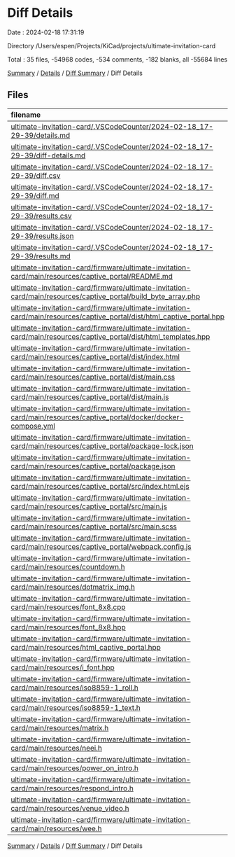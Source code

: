 # Diff Details

Date : 2024-02-18 17:31:19

Directory /Users/espen/Projects/KiCad/projects/ultimate-invitation-card

Total : 35 files,  -54968 codes, -534 comments, -182 blanks, all -55684 lines

[Summary](results.md) / [Details](details.md) / [Diff Summary](diff.md) / Diff Details

## Files
| filename | language | code | comment | blank | total |
| :--- | :--- | ---: | ---: | ---: | ---: |
| [ultimate-invitation-card/.VSCodeCounter/2024-02-18_17-29-39/details.md](/ultimate-invitation-card/.VSCodeCounter/2024-02-18_17-29-39/details.md) | Markdown | 147 | 0 | 6 | 153 |
| [ultimate-invitation-card/.VSCodeCounter/2024-02-18_17-29-39/diff-details.md](/ultimate-invitation-card/.VSCodeCounter/2024-02-18_17-29-39/diff-details.md) | Markdown | 9 | 0 | 6 | 15 |
| [ultimate-invitation-card/.VSCodeCounter/2024-02-18_17-29-39/diff.csv](/ultimate-invitation-card/.VSCodeCounter/2024-02-18_17-29-39/diff.csv) | CSV | 2 | 0 | 0 | 2 |
| [ultimate-invitation-card/.VSCodeCounter/2024-02-18_17-29-39/diff.md](/ultimate-invitation-card/.VSCodeCounter/2024-02-18_17-29-39/diff.md) | Markdown | 12 | 0 | 7 | 19 |
| [ultimate-invitation-card/.VSCodeCounter/2024-02-18_17-29-39/results.csv](/ultimate-invitation-card/.VSCodeCounter/2024-02-18_17-29-39/results.csv) | CSV | 140 | 0 | 0 | 140 |
| [ultimate-invitation-card/.VSCodeCounter/2024-02-18_17-29-39/results.json](/ultimate-invitation-card/.VSCodeCounter/2024-02-18_17-29-39/results.json) | JSON | 1 | 0 | 0 | 1 |
| [ultimate-invitation-card/.VSCodeCounter/2024-02-18_17-29-39/results.md](/ultimate-invitation-card/.VSCodeCounter/2024-02-18_17-29-39/results.md) | Markdown | 42 | 0 | 7 | 49 |
| [ultimate-invitation-card/firmware/ultimate-invitation-card/main/resources/captive_portal/README.md](/ultimate-invitation-card/firmware/ultimate-invitation-card/main/resources/captive_portal/README.md) | Markdown | -10 | 0 | -6 | -16 |
| [ultimate-invitation-card/firmware/ultimate-invitation-card/main/resources/captive_portal/build_byte_array.php](/ultimate-invitation-card/firmware/ultimate-invitation-card/main/resources/captive_portal/build_byte_array.php) | PHP | -35 | 0 | -17 | -52 |
| [ultimate-invitation-card/firmware/ultimate-invitation-card/main/resources/captive_portal/dist/html_captive_portal.hpp](/ultimate-invitation-card/firmware/ultimate-invitation-card/main/resources/captive_portal/dist/html_captive_portal.hpp) | C++ | -101 | 0 | -4 | -105 |
| [ultimate-invitation-card/firmware/ultimate-invitation-card/main/resources/captive_portal/dist/html_templates.hpp](/ultimate-invitation-card/firmware/ultimate-invitation-card/main/resources/captive_portal/dist/html_templates.hpp) | C++ | -6 | 0 | -2 | -8 |
| [ultimate-invitation-card/firmware/ultimate-invitation-card/main/resources/captive_portal/dist/index.html](/ultimate-invitation-card/firmware/ultimate-invitation-card/main/resources/captive_portal/dist/index.html) | HTML | -198 | 0 | -40 | -238 |
| [ultimate-invitation-card/firmware/ultimate-invitation-card/main/resources/captive_portal/dist/main.css](/ultimate-invitation-card/firmware/ultimate-invitation-card/main/resources/captive_portal/dist/main.css) | CSS | -27 | -3 | -2 | -32 |
| [ultimate-invitation-card/firmware/ultimate-invitation-card/main/resources/captive_portal/dist/main.js](/ultimate-invitation-card/firmware/ultimate-invitation-card/main/resources/captive_portal/dist/main.js) | JavaScript | -122 | -61 | -40 | -223 |
| [ultimate-invitation-card/firmware/ultimate-invitation-card/main/resources/captive_portal/docker/docker-compose.yml](/ultimate-invitation-card/firmware/ultimate-invitation-card/main/resources/captive_portal/docker/docker-compose.yml) | YAML | -9 | 0 | -1 | -10 |
| [ultimate-invitation-card/firmware/ultimate-invitation-card/main/resources/captive_portal/package-lock.json](/ultimate-invitation-card/firmware/ultimate-invitation-card/main/resources/captive_portal/package-lock.json) | JSON | -16,013 | 0 | -1 | -16,014 |
| [ultimate-invitation-card/firmware/ultimate-invitation-card/main/resources/captive_portal/package.json](/ultimate-invitation-card/firmware/ultimate-invitation-card/main/resources/captive_portal/package.json) | JSON | -46 | 0 | -1 | -47 |
| [ultimate-invitation-card/firmware/ultimate-invitation-card/main/resources/captive_portal/src/index.html.ejs](/ultimate-invitation-card/firmware/ultimate-invitation-card/main/resources/captive_portal/src/index.html.ejs) | HTML | -16 | 0 | 0 | -16 |
| [ultimate-invitation-card/firmware/ultimate-invitation-card/main/resources/captive_portal/src/main.js](/ultimate-invitation-card/firmware/ultimate-invitation-card/main/resources/captive_portal/src/main.js) | JavaScript | -153 | -18 | -16 | -187 |
| [ultimate-invitation-card/firmware/ultimate-invitation-card/main/resources/captive_portal/src/main.scss](/ultimate-invitation-card/firmware/ultimate-invitation-card/main/resources/captive_portal/src/main.scss) | SCSS | -115 | 0 | 0 | -115 |
| [ultimate-invitation-card/firmware/ultimate-invitation-card/main/resources/captive_portal/webpack.config.js](/ultimate-invitation-card/firmware/ultimate-invitation-card/main/resources/captive_portal/webpack.config.js) | JavaScript | -73 | -7 | -11 | -91 |
| [ultimate-invitation-card/firmware/ultimate-invitation-card/main/resources/countdown.h](/ultimate-invitation-card/firmware/ultimate-invitation-card/main/resources/countdown.h) | C++ | -821 | -12 | -4 | -837 |
| [ultimate-invitation-card/firmware/ultimate-invitation-card/main/resources/dotmatrix_img.h](/ultimate-invitation-card/firmware/ultimate-invitation-card/main/resources/dotmatrix_img.h) | C++ | -139 | -3 | -3 | -145 |
| [ultimate-invitation-card/firmware/ultimate-invitation-card/main/resources/font_8x8.cpp](/ultimate-invitation-card/firmware/ultimate-invitation-card/main/resources/font_8x8.cpp) | C++ | -269 | 0 | -5 | -274 |
| [ultimate-invitation-card/firmware/ultimate-invitation-card/main/resources/font_8x8.hpp](/ultimate-invitation-card/firmware/ultimate-invitation-card/main/resources/font_8x8.hpp) | C++ | -13 | 0 | -10 | -23 |
| [ultimate-invitation-card/firmware/ultimate-invitation-card/main/resources/html_captive_portal.hpp](/ultimate-invitation-card/firmware/ultimate-invitation-card/main/resources/html_captive_portal.hpp) | C++ | -7,353 | 0 | -4 | -7,357 |
| [ultimate-invitation-card/firmware/ultimate-invitation-card/main/resources/i_font.hpp](/ultimate-invitation-card/firmware/ultimate-invitation-card/main/resources/i_font.hpp) | C++ | -11 | 0 | -2 | -13 |
| [ultimate-invitation-card/firmware/ultimate-invitation-card/main/resources/iso8859-1_roll.h](/ultimate-invitation-card/firmware/ultimate-invitation-card/main/resources/iso8859-1_roll.h) | C++ | -248 | -3 | -6 | -257 |
| [ultimate-invitation-card/firmware/ultimate-invitation-card/main/resources/iso8859-1_text.h](/ultimate-invitation-card/firmware/ultimate-invitation-card/main/resources/iso8859-1_text.h) | C++ | -769 | -5 | -5 | -779 |
| [ultimate-invitation-card/firmware/ultimate-invitation-card/main/resources/matrix.h](/ultimate-invitation-card/firmware/ultimate-invitation-card/main/resources/matrix.h) | C++ | -9,256 | -138 | -6 | -9,400 |
| [ultimate-invitation-card/firmware/ultimate-invitation-card/main/resources/neei.h](/ultimate-invitation-card/firmware/ultimate-invitation-card/main/resources/neei.h) | C++ | -2,731 | -34 | -3 | -2,768 |
| [ultimate-invitation-card/firmware/ultimate-invitation-card/main/resources/power_on_intro.h](/ultimate-invitation-card/firmware/ultimate-invitation-card/main/resources/power_on_intro.h) | C++ | -3,227 | -48 | -4 | -3,279 |
| [ultimate-invitation-card/firmware/ultimate-invitation-card/main/resources/respond_intro.h](/ultimate-invitation-card/firmware/ultimate-invitation-card/main/resources/respond_intro.h) | C++ | -413 | -6 | -6 | -425 |
| [ultimate-invitation-card/firmware/ultimate-invitation-card/main/resources/venue_video.h](/ultimate-invitation-card/firmware/ultimate-invitation-card/main/resources/venue_video.h) | C++ | -10,058 | -149 | -6 | -10,213 |
| [ultimate-invitation-card/firmware/ultimate-invitation-card/main/resources/wee.h](/ultimate-invitation-card/firmware/ultimate-invitation-card/main/resources/wee.h) | C++ | -3,089 | -47 | -3 | -3,139 |

[Summary](results.md) / [Details](details.md) / [Diff Summary](diff.md) / Diff Details